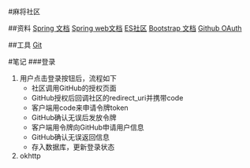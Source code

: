 #麻将社区

##资料
[Spring 文档](https://spring.io/guides)
[Spring web文档](https://spring.io/guides/gs/serving-web-content/#scratch)
[ES社区](https://elasticsearch.cn/explore)
[Bootstrap 文档](https://v3.bootcss.com/css/#buttons)
[Github OAuth](https://developer.github.com/apps/building-oauth-apps/)

##工具
[Git](https://www.git-scm.com/download/)

#笔记
###登录
1. 用户点击登录按钮后，流程如下
    + 社区调用GitHub的授权页面
    + GitHub授权后回调社区的redirect_uri并携带code
    + 客户端用code来申请令牌token
    + GitHub确认无误后发放令牌
    + 客户端用令牌向GitHub申请用户信息
    + GitHub确认无误返回信息
    + 存入数据库，更新登录状态
2. okhttp

